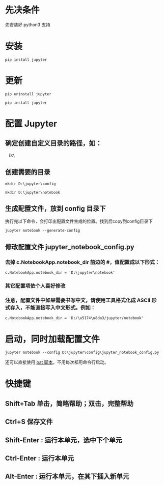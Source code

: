 
# 先决条件

先安装好 python3 支持

# 安装

    pip install jupyter

# 更新

    pip uninstall jupyter
    
    pip install jupyter

# 配置 Jupyter

## 确定创建自定义目录的路径，如：

    D:\

## 创建需要的目录

    mkdir D:\jupyter\config
    
    mkdir D:\jupyter\notebook

## 生成配置文件，放到 config 目录下

执行完以下命令，会打印出配置文件生成的位置。找到后copy到config目录下

    jupyter notebook --generate-config

## 修改配置文件 jupyter_notebook_config.py

### 去掉 c.NotebookApp.notebook_dir 前边的 #，值配置成以下形式：

    c.NotebookApp.notebook_dir = 'D:\jupyter\notebook'

### 其它配置项依个人喜好修改

### 注意，配置文件中如果需要书写中文，请使用工具格式化成 ASCII 形式存入，不能直接写入中文形式。例如：

    c.NotebookApp.notebook_dir = 'D:/\u5174\u8da3/jupyter/notebook'

# 启动，同时加载配置文件

    jupyter notebook --config D:\jupyter\config\jupyter_notebook_config.py

还可以直接使用 [bat 脚本](/start-jupyter-web.bat)，不用每次都用命令行启动。

# 快捷键

## Shift+Tab 单击，简略帮助；双击，完整帮助

## Ctrl+S 保存文件

## Shift-Enter : 运行本单元，选中下个单元

## Ctrl-Enter : 运行本单元

## Alt-Enter : 运行本单元，在其下插入新单元


